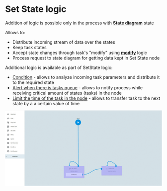 # Set State logic

Addition of logic is possible only in the process with **[State diagram](../process_and_state/state_diagramm.md)** state

Allows to:
* Distribute incoming stream of data over the states
* Keep task states
* Accept state changes through task's "modify" using **[modify](logika_modify_task.md)** logic
* Process request to state diagram for getting data kept in Set State node 


Additional logic is available as part of SetState logic:
* [Condition](if.md) - allows to analyze incoming task parameters and distribute it to the required state
* [Alert when there is tasks queue](timer.md#tasks-limit) - allows to notify process while receiving critical amount of states (tasks) in the node 
* [Limit the time of the task in the node](timer.md#timer) - allows to transfer task to the next state by a a certain value of time


![Logic SetState](../img/process_and_state/setstate.gif)



